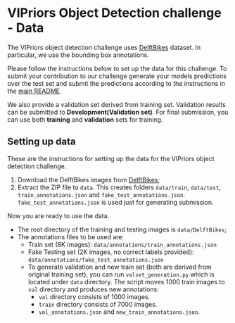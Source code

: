 # VIPriors Object Detection challenge - Data

The VIPriors object detection challenge uses [DelftBikes](https://github.com/oskyhn/DelftBikes) dataset. In particular, we use the bounding box annotations.

Please follow the instructions below to set up the data for this challenge. To submit your contribution to our challenge generate your models predictions over the test set and submit the predictions according to the instructions in the [main README](../README.md).

We also provide a validation set derived from training set. Validation results can be submitted to **Development(Validation set)**.
For final submission, you can use both **training** and **validation** sets for training.

## Setting up data

These are the instructions for setting up the data for the VIPriors object detection challenge.

1. Download the DelftBikes images from [DelftBikes](https://github.com/oskyhn/DelftBikes);
2. Extract the ZIP file to `data`. This creates folders `data/train`, `data/test`, `train_annotations.json` and `fake_test_annotations.json`. `fake_test_annotations.json` is used just for generating submission.

Now you are ready to use the data.

- The root directory of the training and testing images is `data/DelftBikes`;
- The annotations files to be used are:
  - Train set (8K images): `data/annotations/train_annotations.json`
  - Fake Testing set (2K images, no correct labels provided): `data/annotations/fake_test_annotations.json`
  - To generate validation and new train set (both are derived from original training set), you can run `valset_generation.py` which is located under `data` directory. The script moves 1000 train images to `val` directory and produces new annotations:
    - `val` directory consists of 1000 images.
    - `train` directory consists of 7000 images.
    - `val_annotations.json` and `new_train_annotations.json`.
